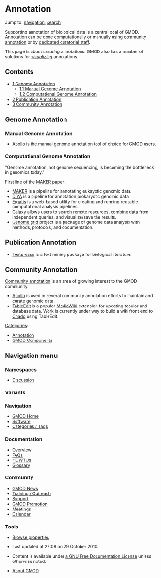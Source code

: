



<span id="top"></span>




# <span dir="auto">Annotation</span>






Jump to: [navigation](#mw-navigation), [search](#p-search)


Supporting annotation of biological data is a central goal of GMOD.
Annotation can be done computationally or manually using [community
annotation](Category%3ACommunity_Annotation "Category%3ACommunity Annotation")
or by <a href="http://biocurator.org/" class="external text"
rel="nofollow">dedicated curatorial staff</a>.

This page is about *creating* annotations. GMOD also has a number of
solutions for *[visualizing](Visualization "Visualization")*
annotations.


## Contents



- [<span class="tocnumber">1</span> <span class="toctext">Genome
  Annotation</span>](#Genome_Annotation)
  - [<span class="tocnumber">1.1</span> <span class="toctext">Manual
    Genome Annotation</span>](#Manual_Genome_Annotation)
  - [<span class="tocnumber">1.2</span>
    <span class="toctext">Computational Genome
    Annotation</span>](#Computational_Genome_Annotation)
- [<span class="tocnumber">2</span> <span class="toctext">Publication
  Annotation</span>](#Publication_Annotation)
- [<span class="tocnumber">3</span> <span class="toctext">Community
  Annotation</span>](#Community_Annotation)



## <span id="Genome_Annotation" class="mw-headline">Genome Annotation</span>

### <span id="Manual_Genome_Annotation" class="mw-headline">Manual Genome Annotation</span>

- [Apollo](Apollo.1 "Apollo") is the manual genome annotation tool of
  choice for GMOD users.

### <span id="Computational_Genome_Annotation" class="mw-headline">Computational Genome Annotation</span>


"Genome annotation, not genome sequencing, is becoming the bottleneck in
genomics today."


First line of the [MAKER](MAKER.1 "MAKER") paper.


- [MAKER](MAKER.1 "MAKER") is a pipeline for annotating eukayotic
  genomic data.
- [DIYA](DIYA "DIYA") is a pipeline for annotation prokaryotic genomic
  data.
- <a href="Ergatis" class="mw-redirect" title="Ergatis">Ergatis</a> is a
  web-based utility for creating and running reusable computational
  analysis pipelines.
- [Galaxy](Galaxy.1 "Galaxy") allows users to search remote resources,
  combine data from independent queries, and visualize/save the results.
- [Genome grid](Genome_grid "Genome grid") project is a package of
  genome data analysis with methods, protocols, and documentation.

## <span id="Publication_Annotation" class="mw-headline">Publication Annotation</span>

- [Textpresso](Textpresso "Textpresso") is a text mining package for
  biological literature.

## <span id="Community_Annotation" class="mw-headline">Community Annotation</span>

[Community
annotation](Category%3ACommunity_Annotation "Category%3ACommunity Annotation")
is an area of growing interest to the GMOD community.

- [Apollo](Apollo.1 "Apollo") is used in several community annotation
  efforts to maintain and curate genomic data.
- [TableEdit](TableEdit.1 "TableEdit") is a popular
  <a href="http://mediawiki.org/" class="external text">MediaWiki</a>
  extension for updating tabular and database data. Work is currently
  under way to build a wiki front end to
  <a href="Chado" class="mw-redirect" title="Chado">Chado</a> using
  TableEdit.




[Categories](Special%3ACategories "Special%3ACategories"):

- [Annotation](Category%3AAnnotation "Category%3AAnnotation")
- [GMOD Components](Category%3AGMOD_Components "Category%3AGMOD Components")






## Navigation menu



### Namespaces


- <span id="ca-talk"><a
  href="http://gmod.org/mediawiki/index.php?title=Talk:Annotation&amp;action=edit&amp;redlink=1"
  accesskey="t"
  title="Discussion about the content page [t]">Discussion</a></span>


### 

### Variants[](#)








<a href="Main_Page"
style="background-image: url(../images/GMOD-cogs.png);"
title="Visit the main page"></a>


### Navigation



- <span id="n-GMOD-Home">[GMOD Home](Main_Page)</span>
- <span id="n-Software">[Software](GMOD_Components)</span>
- <span id="n-Categories-.2F-Tags">[Categories /
  Tags](Categories)</span>




### Documentation



- <span id="n-Overview">[Overview](Overview)</span>
- <span id="n-FAQs">[FAQs](Category%3AFAQ)</span>
- <span id="n-HOWTOs">[HOWTOs](Category%3AHOWTO)</span>
- <span id="n-Glossary">[Glossary](Glossary)</span>




### Community



- <span id="n-GMOD-News">[GMOD News](GMOD_News)</span>
- <span id="n-Training-.2F-Outreach">[Training /
  Outreach](Training_and_Outreach)</span>
- <span id="n-Support">[Support](Support)</span>
- <span id="n-GMOD-Promotion">[GMOD Promotion](GMOD_Promotion)</span>
- <span id="n-Meetings">[Meetings](Meetings)</span>
- <span id="n-Calendar">[Calendar](Calendar)</span>




### Tools

- <span id="t-smwbrowselink"><a href="Special%3ABrowse/Annotation" rel="smw-browse">Browse
  properties</a></span>



- <span id="footer-info-lastmod">Last updated at 22:08 on 29 October
  2010.</span>
<!-- - <span id="footer-info-viewcount">30,339 page views.</span> -->
- <span id="footer-info-copyright">Content is available under
  <a href="http://www.gnu.org/licenses/fdl-1.3.html" class="external"
  rel="nofollow">a GNU Free Documentation License</a> unless otherwise
  noted.</span>

<!-- -->

- <span id="footer-places-about">[About
  GMOD](GMOD%3AAbout "GMOD%3AAbout")</span>

<!-- -->




